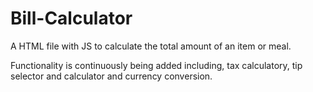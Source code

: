 # Bill-Calculator
A HTML file with JS to calculate the total amount of an item or meal. 

Functionality is continuously being added including, tax calculatory, tip selector and calculator and currency conversion. 
